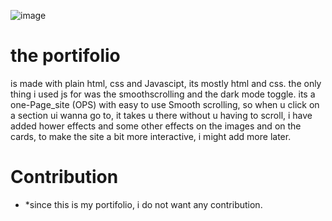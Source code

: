 ![image](https://github.com/user-attachments/assets/4f1e6793-40c7-4993-9d28-ad915a56dd20)


# the portifolio
is made with plain html, css and Javascipt, its mostly html and css. the only thing i used js for was the smoothscrolling and the dark mode toggle.
its a one-Page_site (OPS) with easy to use Smooth scrolling, so when u click on a section ui wanna go to, it takes u there without u having to scroll,
i have added hower effects and some other effects on the images and on the cards, to make the site a bit more interactive, i might add more later.



# Contribution
- *since this is my portifolio, i do not want any contribution.

